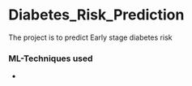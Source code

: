 # Diabetes_Risk_Prediction
The project is to predict Early stage diabetes risk

### ML-Techniques used
*
